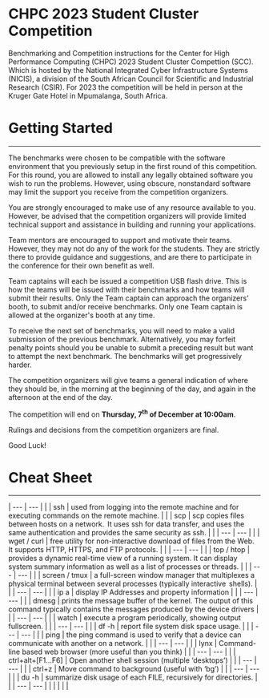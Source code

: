 CHPC 2023 Student Cluster Competition
========================================
Benchmarking and Competition instructions for the Center for High Performance Computing (CHPC) 2023 Student Cluster Compettion (SCC). Which is hosted by the National Integrated Cyber Infrastructure Systems (NICIS), a division of the South African Council for Scientific and Industrial Research (CSIR). For 2023 the competition will be held in person at the Kruger Gate Hotel in Mpumalanga, South Africa.

# Getting Started
------------------

The benchmarks were chosen to be compatible with the software environment that you previously setup in the first round of this competition. For this round, you are allowed to install any legally obtained software you wish to run the problems. However, using obscure, nonstandard software may limit the support you receive from the competition organizers. 

You are strongly encouraged to make use of any resource available to you. However, be advised that the competition organizers will provide limited technical support and assistance in building and running your applications. 

Team mentors are encouraged to support and motivate their teams. However, they may not do any of the work for the students. They are strictly there to provide guidance and suggestions, and are there to participate in the conference for their own benefit as well. 

Team captains will each be issued a competition USB flash drive. This is how the teams will be issued with their benchmarks and how teams will submit their results. Only the Team captain can approach the organizers’ booth, to submit and/or receive benchmarks. Only one Team captain is allowed at the organizer's booth at any time. 

To receive the next set of benchmarks, you will need to make a valid submission of the previous benchmark. Alternatively, you may forfeit penalty points should you be unable to submit a preceding result but want to attempt the next benchmark. The benchmarks will get progressively harder. 

The competition organizers will give teams a general indication of where they should be, in the morning at the beginning of the day, and again in the afternoon at the end of the day.

The competition will end on **Thursday, 7<sup>th</sup> of December at 10:00am**.

Rulings and decisions from the competition organizers are final. 

Good Luck! 

# Cheat Sheet
-------------- 

| ---                | ---                                                                                                                                                  |   |
| ssh                | used from logging into the remote machine and for executing commands on the remote machine.                                                          |   |
| scp                | scp copies files between hosts on a network.  It uses ssh for data transfer, and uses the same authentication and provides the same security as ssh. |   |
| ---                | ---                                                                                                                                                  |   |
| wget / curl        | free utility for non-interactive download of files from the Web.  It supports HTTP, HTTPS, and FTP protocols.                                        |   |
| ---                | ---                                                                                                                                                  |   |
| top / htop         | provides a dynamic real-time view of a running system. It can display system summary information as well as a list of processes or threads.          |   |
| ---                | ---                                                                                                                                                  |   |
| screen / tmux      | a full-screen window manager that multiplexes a physical terminal between several processes (typically interactive  shells).                         |   |
| ---                | ---                                                                                                                                                  |   |
| ip a               | display IP Addresses and property information                                                                                                        |   |
| ---                | ---                                                                                                                                                  |   |
| dmesg              | prints the message buffer of the kernel. The output of this command typically contains the messages produced by the device drivers                   |   |
| ---                | ---                                                                                                                                                  |   |
| watch              | execute a program periodically, showing output fullscreen.                                                                                           |   |
| ---                | ---                                                                                                                                                  |   |
| df -h              | report file system disk space usage.                                                                                                                 |   |
| ---                | ---                                                                                                                                                  |   |
| ping               | the ping command is used to verify that a device can communicate with another on a network.                                                          |   |
| ---                | ---                                                                                                                                                  |   |
| lynx               | Command-line based web browser (more useful than you think)                                                                                          |   |
| ---                | ---                                                                                                                                                  |   |
| ctrl+alt+[F1...F6] | Open another shell session (multiple ‘desktops’)                                                                                                     |   |
| ---                | ---                                                                                                                                                  |   |
| ctrl+z             | Move command to background (useful with ‘bg’)                                                                                                        |   |
| ---                | ---                                                                                                                                                  |   |
| du -h              | summarize disk usage of each FILE, recursively for directories.                                                                                      |   |
| ---                | ---                                                                                                                                                  |   |
|                    |                                                                                                                                                      |   |
 

 




